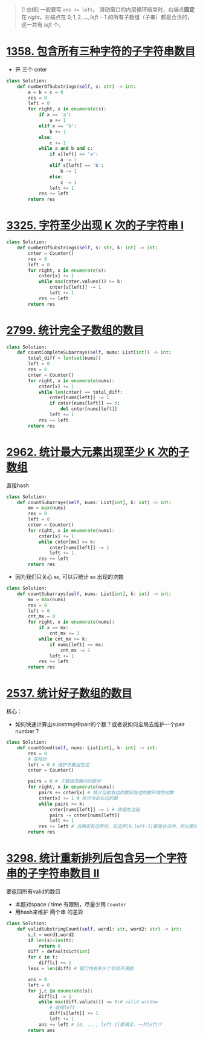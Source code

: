 >[! 总结]
>一般要写 `ans += left`。
滑动窗口的内层循环结束时，右端点**固定**在 $\textit{right}$，左端点在 $0,1,2,\ldots,\textit{left}-1$ 的所有子数组（子串）都是合法的，这一共有 $\textit{left}$ 个。
# [1358. 包含所有三种字符的子字符串数目](https://leetcode.cn/problems/number-of-substrings-containing-all-three-characters/)
- 开 三个 cnter
```python
class Solution:
    def numberOfSubstrings(self, s: str) -> int:
        a = b = c = 0
        res = 0
        left = 0
        for right, x in enumerate(s):
            if x == 'a':
                a += 1
            elif x == 'b':
                b += 1
            else:
                c += 1
            while a and b and c:
                if s[left] == 'a':
                    a -= 1
                elif s[left] == 'b':
                    b -= 1
                else:
                    c -= 1
                left += 1
            res += left
        return res
```
# [3325. 字符至少出现 K 次的子字符串 I](https://leetcode.cn/problems/count-substrings-with-k-frequency-characters-i/)
```python
class Solution:
    def numberOfSubstrings(self, s: str, k: int) -> int:
        cnter = Counter()
        res = 0
        left = 0
        for right, x in enumerate(s):
            cnter[x] += 1
            while max(cnter.values()) >= k:
                cnter[s[left]] -= 1
                left += 1
            res += left
        return res
```
# [2799. 统计完全子数组的数目](https://leetcode.cn/problems/count-complete-subarrays-in-an-array/)
```python
class Solution:
    def countCompleteSubarrays(self, nums: List[int]) -> int:
        total_diff = len(set(nums))
        left = 0
        res = 0
        cnter = Counter()
        for right, x in enumerate(nums):
            cnter[x] += 1
            while len(cnter) == total_diff:
                cnter[nums[left]] -= 1
                if cnter[nums[left]] == 0:
                    del cnter[nums[left]]
                left += 1
            res += left
        return res
```
# [2962. 统计最大元素出现至少 K 次的子数组](https://leetcode.cn/problems/count-subarrays-where-max-element-appears-at-least-k-times/)
直接hash
```python
class Solution:
    def countSubarrays(self, nums: List[int], k: int) -> int:
        mx = max(nums)
        res = 0
        left = 0
        cnter = Counter()
        for right, x in enumerate(nums):
            cnter[x] += 1
            while cnter[mx] >= k:
                cnter[nums[left]] -= 1
                left += 1
            res += left
        return res
```
- 因为我们只关心 `mx`, 可以只统计 `mx` 出现的次数
```python
class Solution:
    def countSubarrays(self, nums: List[int], k: int) -> int:
        mx = max(nums)
        res = 0
        left = 0
        cnt_mx = 0
        for right, x in enumerate(nums):
            if x == mx:
                cnt_mx += 1
            while cnt_mx >= k:
                if nums[left] == mx:
                    cnt_mx -= 1
                left += 1
            res += left
        return res
```

# [2537. 统计好子数组的数目](https://leetcode.cn/problems/count-the-number-of-good-subarrays/)
核心：
- 如何快速计算出substring中pair的个数？或者说如何全局去维护一个pair number ?
```python
class Solution:
    def countGood(self, nums: List[int], k: int) -> int:
        res = 0
        # 双指针
        left = 0 # 维护子数组左边
        cnter = Counter()

        pairs = 0 # 子数组范围内的数对
        for right, x in enumerate(nums):
            pairs += cnter[x] # 统计当前右边的数和左边的数形成的对数
            cnter[x] += 1 # 统计当前右边的数
            while pairs >= k:
                cnter[nums[left]] -= 1 # 收缩左边届
                pairs -= cnter[nums[left]]
                left += 1
            res += left # 当确定有边界时，左边界[0,left-1]都是合法的，所以整体数目+=left
        return res
```
# [3298. 统计重新排列后包含另一个字符串的子字符串数目 II](https://leetcode.cn/problems/count-substrings-that-can-be-rearranged-to-contain-a-string-ii/)
要返回所有valid的数目
- 本题对space / time 有限制，尽量少用 `Counter`
- 用hash来维护 两个串 的差异
```python
class Solution:
    def validSubstringCount(self, word1: str, word2: str) -> int:
        s,t = word1,word2
        if len(s)<len(t):
            return 0
        diff = defaultdict(int)
        for c in t:
            diff[c] += 1
        less = len(diff) # 窗口内有多少个字母不满额

        ans = 0
        left = 0
        for j,c in enumerate(s):
            diff[c] -= 1
            while max(diff.values()) <= 0:# valid window
                # 收缩left
                diff[s[left]] += 1
                left += 1
            ans += left # [0, ..., left-1]都满足，一共left个
        return ans
```